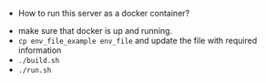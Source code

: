 * How to run this server as a docker container?
- make sure that docker is up and running.
- `cp env_file_example env_file` and update the file with required information
- `./build.sh`
- `./run.sh`

